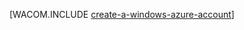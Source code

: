 <properties linkid="develop-mobile-tutorials-create-a-windows-azure-account" pageTitle="Create a Windows Azure account | Mobile Dev Center" metaKeywords="" description="Createa Windows Azure account" metaCanonical="http://www.windowsazure.com/en-us/develop/net/tutorials/create-a-windows-azure-account" services="" documentationCenter="Mobile" title="Create an account and enable preview features" authors=""  solutions="" writer="glenga" manager="" editor="mollybos"  />

[WACOM.INCLUDE [create-a-windows-azure-account](../includes/create-a-windows-azure-account.md)]
